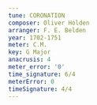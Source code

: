 ```yaml
---
tune: CORONATION
composer: Oliver Holden
arranger: F. E. Belden
year: 1702-1751
meter: C.M.
key: G Major
anacrusis: 4
meter_error: '0'
time_signature: 6/4
meterError: 0
timeSignature: 4/4
---
```

